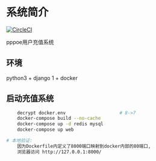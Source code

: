 # 系统简介

[![CircleCI](https://circleci.com/gh/zeroleo12345/restful_server/tree/master.svg?style=svg&circle-token=eece7116845f82f71da5effde84461ddfb3d33be)](https://circleci.com/gh/zeroleo12345/restful_server/tree/master)

pppoe用户充值系统

## 环境
python3 + django 1 + docker

## 启动充值系统

```bash
    decrypt docker.env                    # 8->7
    docker-compose build --no-cache
    docker-compose up -d redis mysql
    docker-compose up web

# 本地验证:
    因为Dockerfile内定义了8000端口映射到docker内部的80端口,
    浏览器访问 http://127.0.0.1:8000/
```
